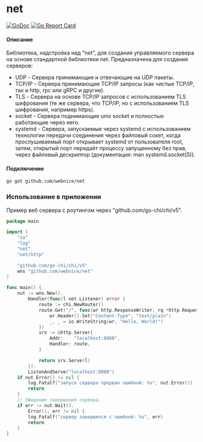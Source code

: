 # net

[![GoDoc](https://godoc.org/github.com/webnice/net?status.png)](http://godoc.org/github.com/webnice/net)
[![Go Report Card](https://goreportcard.com/badge/github.com/webnice/net)](https://goreportcard.com/report/github.com/webnice/net)

#### Описание

Библиотека, надстройка над "net", для создания управляемого сервера на основе стандартной библиотеки net.
Предназначена для создания серверов:

* UDP - Сервера принимающие и отвечающие на UDP пакеты.
* TCP/IP - Сервера принимающие TCP/IP запросы (как чистые TCP/IP, так и http, rpc или gRPC и другие).
* TLS - Сервера на основе TCP/IP запросов с использованием TLS шифрования (те же сервера, что TCP/IP, но с использованием TLS шифрования, например https).
* socket - Сервера поднимающие unix socket и полностью работающие через него.
* systemd - Сервера, запускаемые через systemd с использованием технологии передачи соединения через файловый сокет, когда прослушиваемый порт открывает systemd от пользователя root, затем, открытый порт передаёт процессу запущенному без прав, через файловый дескриптор (документация: man systemd.socket(5)).

#### Подключение
```bash
go get github.com/webnice/net
```

### Использование в приложении

Пример веб сервера с роутингом через "github.com/go-chi/chi/v5".

```go
package main

import (
	"io"
	"log"
	"net"
	"net/http"

	"github.com/go-chi/chi/v5"
	wns "github.com/webnice/net"
)

func main() {
	nut := wns.New().
		Handler(func(l net.Listener) error {
			route := chi.NewRouter()
			route.Get("/", func(wr http.ResponseWriter, rq *http.Request) {
				wr.Header().Set("Content-Type", "text/plain")
				_, _ = io.WriteString(wr, "Hello, World!")
			})
			srv := &http.Server{
				Addr:    "localhost:8080",
				Handler: route,
			}

			return srv.Serve(l)
		}).
		ListenAndServe("localhost:8080")
	if nut.Error() != nil {
		log.Fatalf("запуск сервера прерван ошибкой: %s", nut.Error())
		return
	}
	// Ожидание завершения сервера.
	if err := nut.Wait().
		Error(); err != nil {
		log.Fatalf("сервер завершился с ошибкой: %s", err)
		return
	}
}
```
